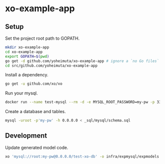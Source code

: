 # xo-example-app

## Setup

Set the project root path to GOPATH.

```bash
mkdir xo-example-app
cd xo-example-app
export GOPATH=$(pwd)
go get -d github.com/yoheimuta/xo-example-app # ignore a `no Go files` error.
cd src/github.com/yoheimuta/xo-example-app
```

Install a dependency.

```bash
go get -u github.com/xo/xo
```

Run your mysql.

```bash
docker run --name test-mysql --rm -d -e MYSQL_ROOT_PASSWORD=my-pw -p 3306:3306 mysql:8.0.0
```

Create a database and tables.

```bash
mysql -uroot -p'my-pw' -h 0.0.0.0 < _sql/mysql/schema.sql
```

## Development

Update generated model code.

```bash
xo 'mysql://root:my-pw@0.0.0.0/test-xo-db' -o infra/expmysql/expmodels
```